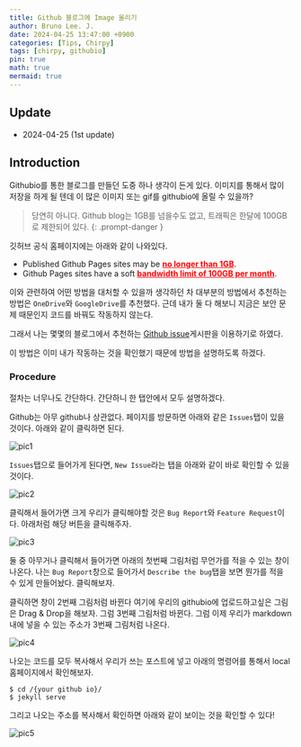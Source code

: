 ```yaml
---
title: Github 블로그에 Image 올리기
author: Bruno Lee. J.
date: 2024-04-25 13:47:00 +0900
categories: [Tips, Chirpy]
tags: [chirpy, githubio]
pin: true
math: true
mermaid: true
---
```


## Update
- 2024-04-25 (1st update)

## Introduction
Githubio를 통한 블로그를 만들던 도중 하나 생각이 든게 있다. 이미지를 통해서 많이 저장을 하게 될 텐데 이 많은 이미지 또는 gif를 githubio에 올릴 수 있을까? 

> 당연히 아니다. Github blog는 1GB를 넘을수도 없고, 트래픽은 한달에 100GB로 제한되어 있다.
{: .prompt-danger }

깃허브 공식 홈페이지에는 아래와 같이 나와있다.

- Published Github Pages sites may be <strong><span style="color: red;"><u>no longer than 1GB</u></span></strong>.
- Github Pages sites have a soft <strong><span style="color: red;"><u>bandwidth limit of 100GB per month</u></span></strong>.

이와 관련하여 어떤 방법을 대처할 수 있을까 생각하던 차 대부분의 방법에서 추천하는 방법은 `OneDrive`와 `GoogleDrive`를 추천했다. 근데 내가 둘 다 해보니 지금은 보안 문제 때문인지 코드를 바꿔도 작동하지 않는다. 

그래서 나는 몇몇의 블로그에서 추천하는 <u>Github issue</u>게시판을 이용하기로 하였다.

이 방법은 이미 내가 작동하는 것을 확인했기 때문에 방법을 설명하도록 하겠다.

### Procedure
절차는 너무나도 간단하다. 간단하니 한 탭안에서 모두 설명하겠다.

Github는 아무 github나 상관없다. 페이지를 방문하면 아래와 같은 `Issues`탭이 있을 것이다. 아래와 같이 클릭하면 된다.

![pic1](https://github.com/cotes2020/jekyll-theme-chirpy/assets/62800365/8e58ccd1-c3c6-4c5d-be52-871a782c2ee5)

`Issues`탭으로 들어가게 된다면, `New Issue`라는 탭을 아래와 같이 바로 확인할 수 있을 것이다. 

![pic2](https://github.com/cotes2020/jekyll-theme-chirpy/assets/62800365/a38b7321-926d-4504-b00f-f09ffd130aec)

클릭해서 들어가면 크게 우리가 클릭해야할 것은 `Bug Report`와 `Feature Request`이다. 아래처럼 해당 버튼을 클릭해주자.

![pic3](https://github.com/cotes2020/jekyll-theme-chirpy/assets/62800365/ff4ac84f-7ddb-42bb-832c-b6191901e26d)

둘 중 아무거나 클릭해서 들어가면 아래의 첫번째 그림처럼 무언가를 적을 수 있는 창이 나온다. 나는 `Bug Report`창으로 들어가서 `Describe the bug`탭을 보면 뭔가를 적을 수 있게 만들어놨다. 클릭해보자.

클릭하면 창이 2번째 그림처럼 바뀐다 여기에 우리의 githubio에 업로드하고싶은 그림은 Drag & Drop을 해보자. 그럼 3번째 그림처럼 바뀐다. 그럼 이제 우리가 markdown내에 넣을 수 있는 주소가 3번째 그림처럼 나온다. 

![pic4](https://github.com/cotes2020/jekyll-theme-chirpy/assets/62800365/c7da1815-7797-482e-92e4-ab8b09af827e)

나오는 코드를 모두 복사해서 우리가 쓰는 포스트에 넣고 아래의 명령어를 통해서 local 홈페이지에서 확인해보자.

```console
$ cd /{your github io}/
$ jekyll serve
```

그리고 나오는 주소를 복사해서 확인하면 아래와 같이 보이는 것을 확인할 수 있다!

![pic5](https://github.com/cotes2020/jekyll-theme-chirpy/assets/62800365/31b4612f-ca68-4a89-ae5c-25b2f7d66cf7)